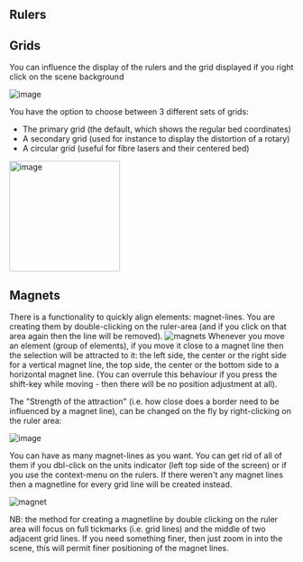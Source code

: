 ## Rulers

## Grids
You can influence the display of the rulers and the grid displayed if you right click on the scene background

![image](https://github.com/meerk40t/meerk40t/assets/2670784/8e43c463-5d6c-4f06-9304-d1fb44455f67)

You have the option to choose between 3 different sets of grids:
- The primary grid (the default, which shows the regular bed coordinates)
- A secondary grid (used for instance to display the distortion of a rotary)
- A circular grid (useful for fibre lasers and their centered bed)

<img width="196" alt="image" src="https://github.com/meerk40t/meerk40t/assets/2670784/62a39254-bfe3-4000-87dc-328c75bdc78d">

## Magnets
There is a functionality to quickly align elements: magnet-lines. You are creating them by double-clicking on the ruler-area (and if you click on that area again then the line will be removed).
![magnets](https://user-images.githubusercontent.com/2670784/161030963-fb73907c-bdb0-47dc-b0da-b9b207025dbe.png)
Whenever you move an element (group of elements), if you move it close to a magnet line then the selection will be attracted to it: the left side, the center or the right side for a vertical magnet line, the top side, the center or the bottom side to a horizontal magnet line.
(You can overrule this behaviour if you press the shift-key while moving - then there will be no position adjustment at all).

The "Strength of the attraction" (i.e. how close does a border need to be influenced by a magnet line), can be changed on the fly by right-clicking on the ruler area:

![image](https://github.com/meerk40t/meerk40t/assets/2670784/10a12608-378b-478f-8958-bb6f2ad57397)

You can have as many magnet-lines as you want. You can get rid of all of them if you dbl-click on the units indicator (left top side of the screen) or if you use the context-menu on the rulers. If there weren't any magnet lines then a magnetline for every grid line will be created instead.

![magnet](https://user-images.githubusercontent.com/2670784/161031110-016eb860-7321-4a11-a074-f64effb0a589.gif)

NB: the method for creating a magnetline by double clicking on the ruler area will focus on full tickmarks (i.e. grid lines) and the middle of two adjacent grid lines. If you need something finer, then just zoom in into the scene, this will permit finer positioning of the magnet lines.

